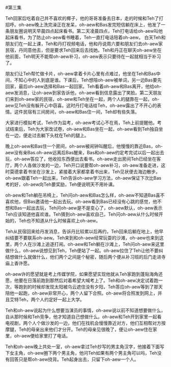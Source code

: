 #第三集

   Teh回家后吃着自己并不喜欢的椰子，他的哥哥准备去日本，走的时候和Teh了打招呼。oh-aew晚上洗完澡正在发呆，oh-aew和Bas发完短信躺在床上，他发了一条朋友圈说明天早晨四点起床看书。第二天凌晨四点，Teh打电话给oh-aew叫他起床看书，为了防止oh-aew看书睡着，Teh一直打电话陪着oh-aew。
白天Teh和朋友们在一起上课，Teh和丹打视频电话，他和丹说周六要和朋友们去oh-aew家民宿，丹同意他去，但是要求Teh回来后去找她。Teh和丹正在聊天oh-aew坐在他前面，Teh明天不能帮oh-aew补习，oh-aew表示只要待在一起就相当于补习了。

   朋友们让Teh帮忙做卡片，oh-aew拿着卡片心里有点难过，他坐在Teh和Bas中间，不知心中的人到底是谁。下课后，Teh想陪oh-aew被单词，另一边Bas要先回家，最后oh-aew选择和Bas一起回家。Teh看着oh-aew和Bas离开，他给oh-aew发消息，让oh-aew到家告诉他，oh-aew看到信息露出了笑脸。第二天朋友们来到oh-aew家的民宿，oh-aew和Teh坐在一起，两个人的腿靠在一起，oh-aew见Teh没有躲开心中窃喜。这时丹打电话给Teh，oh-aew露出了不开心的表情。这件民宿有三间房间，oh-aew和Bas住一间，Teh却有些失落。

   大家进行模拟考试，Teh作为监考，oh-aew考试心不在焉，Teh上前提醒他。考试结束后，Teh为大家改试卷，oh-aew和Bas坐在一起，oh-aew看到Teh独自坐在一边，便走过去躺下头枕在Teh的腿上。

   晚上oh-aew和Bas住一个房间，oh-aew被闹钟叫醒后，他慢慢的靠近Bas，oh-aew没有亲Bas.oh-aew远离后Bas醒来，Bas和oh-aew约定考完试以后一起出去玩，oh-aew答应了，他收拾东西便出去看书。oh-aew走出房间Teh已经坐在客厅，两个人各做沙发的一边，Teh开口说要帮oh-aew补习，oh-aew准备走进，这时莫德拿着书坐在沙发上，紧接着大家都拿着书出来，Teh见状便去海边散步。oh-aew跟着Teh一起出来，Teh告诉oh-aew学习方法，oh-aew保证下次比Bas考的好，oh-aew向Teh要奖励，Teh便说明天不用补课。

   oh-aew和Teh躺在吊椅上，Teh问oh-aew和Bas怎么样，oh-aew不知道Bas喜不喜欢他，但Bas邀请他一起出去玩。oh-aew看到Bas已经没有心跳的感觉，他不想和Bas一起出去玩，Teh问oh-aew是不是变心了，oh-aew默认，oh-aew表示Teh应该知道他喜欢谁。Teh猜到oh-aew喜欢自己，Teh问oh-aew从什么时候开始的，Teh也不知道从什么时候喜欢上oh-aew。

   Teh从民宿回来给丹发消息，告诉丹比较累以后再约，Teh回来后躺在地上，他早纠结要不要联系oh-aew。Teh来到和oh-aew经常玩耍的沙滩，oh-aew也来到这里，两个人在沙滩上追逐打闹。oh-aew和Teh躺在沙滩上，Teh问oh-aew来这里做什么，oh-aew说想见到Teh，Teh便站了一起。oh-aew拉住了Teh让他不要纠结想做什么就做什么，他们两个之间是个秘密，随后两个便从补习班的后门走进寺庙上香许愿。

   oh-aew许的愿望就是考上传媒学院，如果愿望实现他就从Teh家跑到蓬贴海角还愿，他要在日落前跑到那然后对着希望大喊考上了。Teh和oh-aew决定试着跑一次，等跑到的时候却发现太阳被乌云遮住没有夕阳，Teh答应oh-aew等到了那天陪他一起跑，oh-aew非常开心，两个人留下合照。oh-aew将合照发到网上，并且艾特Teh，两个人约定好一起上大学。

   Teh和oh-aew说起为什么想要当演员的事情，oh-aew说以前不知道想要做什么，自从那时候和Teh竞争，他才知道自己想做什么。oh-aew和Teh开到家里一起看电视剧，两个人个做沙发的一边，他们在找机会慢慢靠近对方，他们互相帮对方按摩腿，Teh的母亲出来他们才分开。Teh的母亲见很晚了，便让oh-aew住在家里，oh-aew便给家里打了电话。

   Teh和oh-aew晚上共处一室，oh-aew拿过Teh抄写的男主角汉字，他接着下面写下女主角，oh-aew圈下两个男主角，他问Teh如果有两个男主角可以吗，Teh没有回答只是帮oh-aew挠背。Teh起身出去，只留下oh-aew一个人。  
